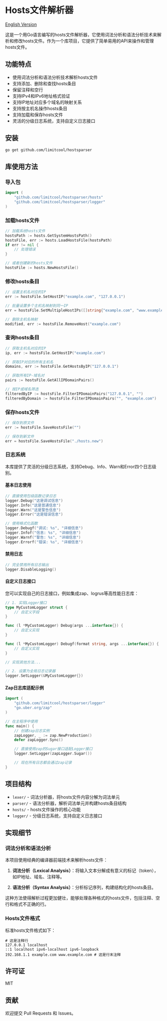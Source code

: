 # Hosts文件解析器

[English Version](README_EN.md)

这是一个用Go语言编写的hosts文件解析器，它使用词法分析和语法分析技术来解析和修改hosts文件。作为一个库项目，它提供了简单易用的API来操作和管理hosts文件。

## 功能特点

- 使用词法分析和语法分析技术解析hosts文件
- 支持添加、删除和查找hosts条目
- 保留注释和空行
- 支持IPv4和IPv6地址格式验证
- 支持IP地址对应多个域名的映射关系
- 支持按主机名操作hosts条目
- 支持加载和保存hosts文件
- 灵活的分级日志系统，支持自定义日志接口

## 安装

```bash
go get github.com/limitcool/hostsparser
```

## 库使用方法

### 导入包

```go
import (
    "github.com/limitcool/hostsparser/hosts"
    "github.com/limitcool/hostsparser/logger"
)
```

### 加载hosts文件

```go
// 加载系统hosts文件
hostsPath := hosts.GetSystemHostsPath()
hostsFile, err := hosts.LoadHostsFile(hostsPath)
if err != nil {
    // 处理错误
}

// 或者创建新的hosts文件
hostsFile := hosts.NewHostsFile()
```

### 修改hosts条目

```go
// 设置主机名对应的IP
err := hostsFile.SetHostIP("example.com", "127.0.0.1")

// 批量设置多个主机名映射到同一IP
err = hostsFile.SetMultipleHostIPs([]string{"example.com", "www.example.com"}, "127.0.0.1")

// 删除主机名映射
modified, err := hostsFile.RemoveHost("example.com")
```

### 查询hosts条目

```go
// 获取主机名对应的IP
ip, err := hostsFile.GetHostIP("example.com")

// 获取IP对应的所有主机名
domains, err := hostsFile.GetHostsByIP("127.0.0.1")

// 获取所有IP-域名对
pairs := hostsFile.GetAllIPDomainPairs()

// 按IP或域名筛选
filteredByIP := hostsFile.FilterIPDomainPairs("127.0.0.1", "")
filteredByDomain := hostsFile.FilterIPDomainPairs("", "example.com")
```

### 保存hosts文件

```go
// 保存到原文件
err := hostsFile.SaveHostsFile("")

// 保存到新文件
err = hostsFile.SaveHostsFile("./hosts.new")
```

### 日志系统

本库提供了灵活的分级日志系统，支持Debug、Info、Warn和Error四个日志级别。

#### 基本日志使用

```go
// 直接使用包级函数记录日志
logger.Debug("这是调试信息")
logger.Info("这是普通信息")
logger.Warn("这是警告信息")
logger.Error("这是错误信息")

// 使用格式化函数
logger.Debugf("调试: %s", "详细信息")
logger.Infof("信息: %s", "详细信息")
logger.Warnf("警告: %s", "详细信息")
logger.Errorf("错误: %s", "详细信息")
```

#### 禁用日志

```go
// 完全禁用所有日志输出
logger.DisableLogging()
```

#### 自定义日志接口

您可以实现自己的日志接口，例如集成zap、logrus等高性能日志库：

```go
// 1. 实现Logger接口
type MyCustomLogger struct {
    // 自定义字段
}

func (l *MyCustomLogger) Debug(args ...interface{}) {
    // 自定义实现
}

func (l *MyCustomLogger) Debugf(format string, args ...interface{}) {
    // 自定义实现
}

// 实现其他方法...

// 2. 设置为全局日志记录器
logger.SetLogger(&MyCustomLogger{})
```

#### Zap日志库适配示例

```go
import (
    "github.com/limitcool/hostsparser/logger"
    "go.uber.org/zap"
)

// 在主程序中使用
func main() {
    // 创建zap日志实例
    zapLogger, _ := zap.NewProduction()
    defer zapLogger.Sync()

    // 直接使用zap的Sugar接口适配Logger接口
    logger.SetLogger(zapLogger.Sugar())

    // 现在所有日志都会通过zap记录
}
```

## 项目结构

- `lexer/` - 词法分析器，将hosts文件内容分解为词法单元
- `parser/` - 语法分析器，解析词法单元并构建hosts条目结构
- `hosts/` - hosts文件操作的核心功能
- `logger/` - 分级日志系统，支持自定义日志接口

## 实现细节

### 词法分析和语法分析

本项目使用经典的编译器前端技术来解析hosts文件：

1. **词法分析（Lexical Analysis）**：将输入文本分解成有意义的标记（token），如IP地址、域名、注释等。

2. **语法分析（Syntax Analysis）**：分析标记序列，构建结构化的hosts条目。

这种方法使得解析过程更加健壮，能够处理各种格式的hosts文件，包括注释、空行和格式不正确的行。

### Hosts文件格式

标准hosts文件格式如下：

```
# 这是注释行
127.0.0.1 localhost
::1 localhost ipv6-localhost ipv6-loopback
192.168.1.1 example.com www.example.com # 这是行末注释
```

## 许可证

MIT

## 贡献

欢迎提交 Pull Requests 和 Issues。